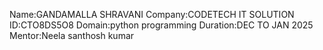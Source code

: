 Name:GANDAMALLA SHRAVANI
  Company:CODETECH IT SOLUTION
    ID:CTO8DS5O8
  Domain:python programming
  Duration:DEC TO JAN 2025
  Mentor:Neela santhosh kumar


